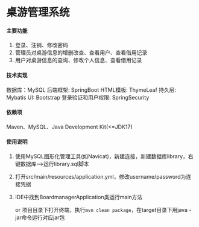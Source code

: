 # 桌游管理系统


#### 主要功能
1.  登录、注销、修改密码
2.  管理员对桌游信息的增删改查、查看用户、查看借用记录
3.  用户对桌游信息的查询、修改个人信息、查看借用记录


#### 技术实现
数据库：MySQL
后端框架: SpringBoot
HTML模板: ThymeLeaf
持久层: Mybatis
UI: Bootstrap
登录验证和用户权限: SpringSecurity

#### 依赖项

Maven、MySQL、Java Development Kit(<=JDK17)

#### 使用说明
1. 使用MySQL图形化管理工具(如Navicat)，新建连接，新建数据库library，右键数据库-->运行library.sql脚本

2. 打开src/main/resources/application.yml，修改username/password为连接凭据

3. IDE中找到BoardmanagerApplication类运行main方法

   or 项目目录下打开终端，执行`mvn clean package`，在target目录下用java -jar命令运行对应jar包
